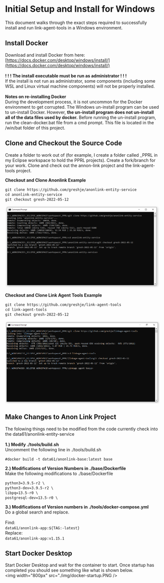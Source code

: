 # Initial Setup and Install for Windows

This document walks through the exact steps required to successfully install and run link-agent-tools in a Windows environment.  

## Install Docker
Download and install Docker from here:
<br/>
[https://docs.docker.com/desktop/windows/install/](https://docs.docker.com/desktop/windows/install/)
<br/><br/>
<b>! ! ! The install executable must be run as administrator ! ! !</b>
<br/>
If the install is not run as administrator, some components (including some WSL and Linux virtual machine components) will not be properly installed.  
<br/>
<b>Notes on re-installing Docker</b>
<br/>
During the development process, it is not uncommon for the Docker environment to get corrupted. The Windows un-install program can be used to un-install Docker. However, <b>the un-install program does not un-install all of the data files used by docker.</b> Before running the un-install program, run the clean-docker.bat file from a cmd prompt. This file is located in the /win/bat folder of this project.  

## Clone and Checkout the Source Code
Create a folder to work out of (for example, I create a folder called _PPRL in my Eclipse workspace to hold the PPRL projects).  Create a fork/branch for your work.  Clone and check out the annon-link project and the link-agent-tools project.  

<b>Checkout and Clone Anonlink Example</b>

```
git clone https://github.com/greshje/anonlink-entity-service
cd anonlink-entity-service
git checkout gresh-2022-05-12
```

<p>
	<img width="800px" src="./img/clone-anonlink.PNG" />
</p>

<b>Checkout and Clone Link Agent Tools Example</b>

```
git clone https://github.com/greshje/link-agent-tools
cd link-agent-tools
git checkout gresh-2022-05-12
```

<p>
	<img width="800px" src="./img/clone-linkagent.PNG" />
</p>

## Make Changes to Anon Link Project
The folowing things need to be modified from the code currently check into the data61/anonlink-entity-service
<br/>
<br/>
<b>1.) Modify ./tools/build.sh</b>
<br/>
Uncomment the following line in ./tools/build.sh

```
#docker build -t data61/anonlink-base:latest base
```
<b>2.) Modifications of Version Numbers in ./base/Dockerfile</b>
<br/>
Make the following modifications to ./base/Dockerfile

```
python3=3.9.5-r2 \
python3-dev=3.9.5-r2 \
libpq=13.5-r0 \
postgresql-dev=13.5-r0 \
```
<b>3.) Modifications of Version numbers in ./tools/docker-compose.yml</b>
<br/>
Do a global search and replace.  
<br/>
Find:
<br/>
```data61/anonlink-app:${TAG:-latest}```
<br/>
Replace:
<br/>
```data61/anonlink-app:v1.15.1```

## Start Docker Desktop
Start Docker Desktop and wait for the container to start.  Once startup has completed you should see something like what is shown below.  
<img width="800px" src="./img/docker-startup.PNG />

